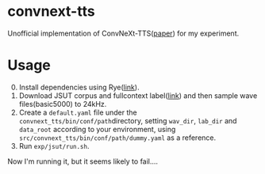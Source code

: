 # convnext-tts

Unofficial implementation of ConvNeXt-TTS([paper](https://ieeexplore.ieee.org/document/10446890)) for my experiment.


# Usage

0. Install dependencies using Rye([link](https://rye-up.com/guide/installation/)).
1. Download JSUT corpus and fullcontext label([link](https://github.com/sarulab-speech/jsut-label)) and then sample wave files(basic5000) to 24kHz.
2. Create a `default.yaml` file under the `convnext_tts/bin/conf/path`directory, setting `wav_dir`, `lab_dir` and `data_root` according to your environment, using `src/convnext_tts/bin/conf/path/dummy.yaml` as a reference.
3. Run `exp/jsut/run.sh`.

Now I'm running it, but it seems likely to fail....
